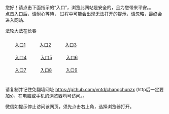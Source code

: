 您好！请点击下面指示的“入口”，浏览此网站是安全的，且为您带来平安。。 <br/>
点击入口后，请耐心等待， 过程中可能会出现无法打开的提示，请忽略，最终会进入网站. </br>

法轮大法在长春<br/>
<div style="padding:10px"><a style="margin:20px" target="_blank" href="https://dvkzej03u8r8p.cloudfront.net/2Qpsp?bscbejsq" id="ccLink1" rel="nofollow">入口1</a> <a target="_blank" style="margin:20px" href="https://d337zbtkzxe4ld.cloudfront.net/2Qpsp?lipjwfr" id="ccLink2" rel="nofollow">入口2</a> <a style="margin:20px" target="_blank" href="https://dspgzx9mb8obg.cloudfront.net/2Qpsp?cdjozel" id="ccLink3" rel="nofollow">入口3</a></div>

<div style="padding:10px" ><a style="margin:20px" target="_blank" href="https://dvkzej03u8r8p.cloudfront.net/2Qpsp?bscbejsq" id="ccLink4" rel="nofollow">入口4</a> <a style="margin:20px" href="https://d337zbtkzxe4ld.cloudfront.net/2Qpsp?lipjwfr" target="_blank" id="ccLink5" rel="nofollow">入口5</a> <a style="margin:20px" href="https://dspgzx9mb8obg.cloudfront.net/2Qpsp?cdjozel" target="_blank" id="ccLink6" rel="nofollow">入口6</a></div>

<div style="padding:10px"><a style="margin:20px" target="_blank" href="https://dvkzej03u8r8p.cloudfront.net/2Qpsp?bscbejsq" id="ccLink7" rel="nofollow">入口7</a> <a style="margin:20px" href="https://d337zbtkzxe4ld.cloudfront.net/2Qpsp?lipjwfr" target="_blank" id="ccLink8" rel="nofollow">入口8</a> <a style="margin:20px" target="_blank" href="https://dspgzx9mb8obg.cloudfront.net/2Qpsp?cdjozel" id="ccLink9" rel="nofollow">入口9</a></div>

<br/>



请复制并记住免翻墙网址 https://github.com/yntd/changchunzx (http后一定要加s)，在电脑或手机的浏览器均可访问。。<br/>

微信如提示停止访问该网页，须先点击右上角，选择浏览器打开。
